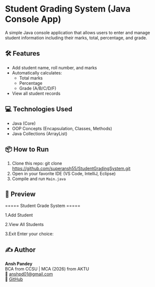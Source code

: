 # Student Grading System (Java Console App)

A simple Java console application that allows users to enter and manage student information including their marks, total, percentage, and grade.

## 🛠 Features

- Add student name, roll number, and marks
- Automatically calculates:
  - Total marks
  - Percentage
  - Grade (A/B/C/D/F)
- View all student records

## 💻 Technologies Used

- Java (Core)
- OOP Concepts (Encapsulation, Classes, Methods)
- Java Collections (ArrayList)

## 📦 How to Run

1. Clone this repo: git clone https://github.com/superansh55/StudentGradingSystem.git
2. Open in your favorite IDE (VS Code, IntelliJ, Eclipse)
3. Compile and run `Main.java`

## 📸 Preview

===== Student Grade System =====

1.Add Student

2.View All Students

3.Exit
Enter your choice: 


## ✍️ Author

**Ansh Pandey**  
BCA from CCSU | MCA (2026) from AKTU  
📧 anshpd01@gmail.com  
🔗 [GitHub](https://github.com/superansh55)



